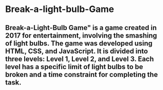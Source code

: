 # Break-a-light-bulb-Game

## Break-a-Light-Bulb Game" is a game created in 2017 for entertainment, involving the smashing of light bulbs. The game was developed using HTML, CSS, and JavaScript. It is divided into three levels: Level 1, Level 2, and Level 3. Each level has a specific limit of light bulbs to be broken and a time constraint for completing the task.
